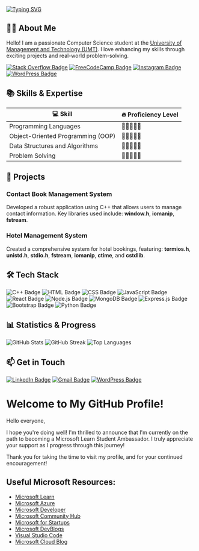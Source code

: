 [![Typing SVG](https://readme-typing-svg.herokuapp.com?font=Fira+Code&weight=600&size=24&duration=3500&pause=1000&center=true&vCenter=true&width=435&lines=+Hi+There!%F0%9F%91%8B+I'm+Haseeb+Khan)](https://git.io/typing-svg)

## 👨‍🎓 About Me
Hello! I am a passionate Computer Science student at the [University of Management and Technology (UMT)](https://www.umt.edu.pk). I love enhancing my skills through exciting projects and real-world problem-solving.

[![Stack Overflow Badge](https://img.shields.io/badge/Stack_Overflow-FFA500?style=for-the-badge&logo=stackoverflow)](https://stackoverflow.com/users/23202579/haseeb-khan?tab=profile)
[![FreeCodeCamp Badge](https://img.shields.io/badge/FreeCodeCamp-00BFFF?style=for-the-badge&logo=freecodecamp)](https://www.freecodecamp.org/Haseeb__Khan)
[![Instagram Badge](https://img.shields.io/badge/Instagram-D32F2F?style=for-the-badge&logo=instagram)](https://www.instagram.com/haseebe_khan)
[![WordPress Badge](https://img.shields.io/badge/WordPress-21759B?style=for-the-badge&logo=wordpress)](https://wordpress.com/home/haseebullahkhan6.wordpress.com)

## 📚 Skills & Expertise
| 💻 Skill                          | 🔥 Proficiency Level           |
|------------------------------------|--------------------------------|
| Programming Languages              | 🌟🌟🌟🌟🌟                        |
| Object-Oriented Programming (OOP)  | 🌟🌟🌟🌟🌟                        |
| Data Structures and Algorithms     | 🌟🌟🌟🌟🌟                        |
| Problem Solving                    | 🌟🌟🌟🌟🌟                        |

## 📂 Projects

### Contact Book Management System
Developed a robust application using C++ that allows users to manage contact information. Key libraries used include: **window.h**, **iomanip**, **fstream**.

### Hotel Management System
Created a comprehensive system for hotel bookings, featuring: **termios.h**, **unistd.h**, **stdio.h**, **fstream**, **iomanip**, **ctime**, and **cstdlib**.

## 🛠️ Tech Stack
![C++ Badge](https://img.shields.io/badge/C%2B%2B-00599C?style=for-the-badge&logo=cplusplus)
![HTML Badge](https://img.shields.io/badge/HTML-E34F26?style=for-the-badge&logo=html5)
![CSS Badge](https://img.shields.io/badge/CSS-1572B6?style=for-the-badge&logo=css3)
![JavaScript Badge](https://img.shields.io/badge/JavaScript-F7DF1E?style=for-the-badge&logo=javascript)
![React Badge](https://img.shields.io/badge/React-61DAFB?style=for-the-badge&logo=react)
![Node.js Badge](https://img.shields.io/badge/Node.js-8CC84B?style=for-the-badge&logo=node.js)
![MongoDB Badge](https://img.shields.io/badge/MongoDB-47A248?style=for-the-badge&logo=mongodb)
![Express.js Badge](https://img.shields.io/badge/Express.js-404D59?style=for-the-badge&logo=express)
![Bootstrap Badge](https://img.shields.io/badge/Bootstrap-563D7C?style=for-the-badge&logo=bootstrap)
![Python Badge](https://img.shields.io/badge/Python-3776AB?style=for-the-badge&logo=python)

## 📊 Statistics & Progress
![GitHub Stats](https://github-readme-stats.vercel.app/api?username=Haseebi-khan&show_icons=true&theme=radical)
![GitHub Streak](https://github-readme-streak-stats.herokuapp.com/?user=Haseebi-khan&theme=radical)
![Top Languages](https://github-readme-stats.vercel.app/api/top-langs/?username=Haseebi-khan&layout=compact&theme=radical)

## 📫 Get in Touch
[![LinkedIn Badge](https://img.shields.io/badge/LinkedIn-0077B5?style=for-the-badge&logo=linkedin)](https://www.linkedin.com/in/haseebkhan)
[![Gmail Badge](https://img.shields.io/badge/Gmail-D14836?style=for-the-badge&logo=gmail)](mailto:haseebkhanbettani@gmail.com)
[![WordPress Badge](https://img.shields.io/badge/WordPress-21759B?style=for-the-badge&logo=wordpress)](https://haseebkhan.wordpress.com)


# Welcome to My GitHub Profile!

Hello everyone,

I hope you're doing well! I'm thrilled to announce that I'm currently on the path to becoming a Microsoft Learn Student Ambassador. I truly appreciate your support as I progress through this journey!

Thank you for taking the time to visit my profile, and for your continued encouragement!

## Useful Microsoft Resources:
- [Microsoft Learn](https://learn.microsoft.com/?WT.mc_id=academic&wt.mc_id=studentamb_382255)
- [Microsoft Azure](https://azure.microsoft.com/?WT.mc_id=academic&wt.mc_id=studentamb_382255)
- [Microsoft Developer](https://developer.microsoft.com/?WT.mc_id=academic&wt.mc_id=studentamb_382255)
- [Microsoft Community Hub](https://techcommunity.microsoft.com/?WT.mc_id=academic&wt.mc_id=studentamb_382255)
- [Microsoft for Startups](https://www.microsoft.com/startups/?WT.mc_id=academic&wt.mc_id=studentamb_382255)
- [Microsoft DevBlogs](https://devblogs.microsoft.com/?WT.mc_id=academic&wt.mc_id=studentamb_382255)
- [Visual Studio Code](https://code.visualstudio.com/?WT.mc_id=academic&wt.mc_id=studentamb_382255)
- [Microsoft Cloud Blog](https://www.microsoft.com/microsoft-cloud/blog/?WT.mc_id=academic&wt.mc_id=studentamb_382255)

